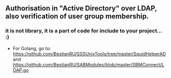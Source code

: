 ## Authorisation in "Active Directory" over LDAP, also verification of user group membership.

### it is not library, it is a part of code for include to your project... :)

* For Golang, go to: https://github.com/BestianRU/SSSUnixTools/tree/master/SquidHelperAD and https://github.com/BestianRU/SABModules/blob/master/SBMConnect/LDAP.go